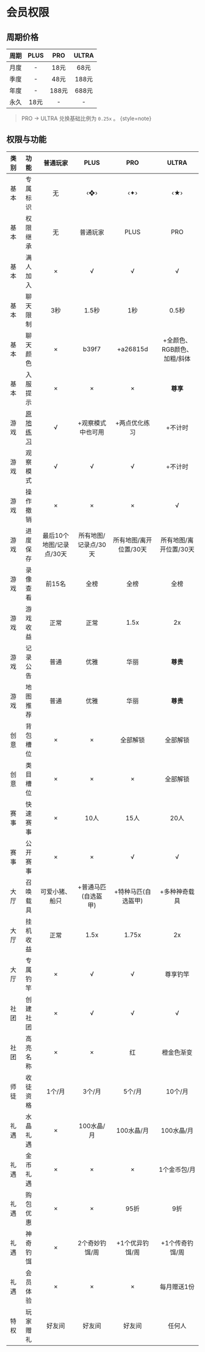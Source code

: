 # 会员权限

## 周期价格

| 周期 | PLUS | PRO  | ULTRA |
|:--:|:----:|:----:|:-----:|
| 月度 |  -   | 18元  |  68元  |
| 季度 |  -   | 48元  | 188元  |
| 年度 |  -   | 188元 | 688元  |
| 永久 | 18元  |  -   |   -   |

> PRO -> ULTRA 兑换基础比例为 `0.25x` 。 {style=note}

## 权限与功能

| 类别 |              功能              |      普通玩家       |     PLUS     |      PRO      |      ULTRA       |
|:--:|:----------------------------:|:---------------:|:------------:|:-------------:|:----------------:|
| 基本 |             专属标识             |        无        |     ‹❖›      |      ‹✦›      |       ‹★›        |
| 基本 |             权限继承             |        无        |     普通玩家     |     PLUS      |       PRO        |
| 基本 |             满人加入             |        ×        |      √       |       √       |        √         |
| 基本 |             聊天限制             |       3秒        |     1.5秒     |      1秒       |       0.5秒       |
| 基本 |             聊天颜色             |        ×        |    b39f7     |   +a26815d    | +全颜色、RGB颜色、加粗/斜体 |
| 基本 |             入服提示             |        ×        |      ×       |       ×       |      **尊享**      | 
| 游戏 | [原地练习](features.md#practice) |        √        |  +观察模式中也可用   |    +两点优化练习    |       +不计时       |
| 游戏 |             观察模式             |        √        |      √       |       √       |       +不计时       |
| 游戏 |             操作撤销             |        ×        |      ×       |       ×       |        √         |
| 游戏 |             进度保存             | 最后10个地图/记录点/30天 | 所有地图/记录点/30天 | 所有地图/离开位置/30天 |  所有地图/离开位置/30天   |
| 游戏 |             录像查看             |      前15名       |      全榜      |      全榜       |        全榜        |
| 游戏 |             游戏收益             |       正常        |      正常      |     1.5x      |        2x        | 
| 游戏 |             记录公告             |       普通        |      优雅      |      华丽       |      **尊贵**      | 
| 游戏 |             地图推荐             |       普通        |      优雅      |      华丽       |      **尊贵**      | 
| 创意 |             背包槽位             |        ×        |      ×       |     全部解锁      |       全部解锁       | 
| 创意 |             类目槽位             |        ×        |      ×       |       ×       |       全部解锁       | 
| 赛事 |             快速赛事             |        ×        |     10人      |      15人      |       20人        |
| 赛事 |             公开赛事             |        ×        |      ×       |       √       |        √         |
| 大厅 |             召唤载具             |     可爱小猪、船只     | +普通马匹(自选盔甲)  |  +特种马匹(自选盔甲)  |     +多种神奇载具      | 
| 大厅 |             挂机收益             |       正常        |     1.5x     |     1.75x     |        2x        | 
| 大厅 |             专属钓竿             |        ×        |      √       |       √       |       尊享钓竿       | 
| 社团 |             创建社团             |        ×        |      √       |       √       |        √         | 
| 社团 |             高亮名称             |        ×        |      ×       |       红       |      橙金色渐变       | 
| 师徒 |             收徒资格             |      1个/月       |     3个/月     |     5个/月      |      10个/月       | 
| 礼遇 |             水晶礼遇             |        ×        |   100水晶/月    |    100水晶/月    |     100水晶/月      | 
| 礼遇 |             金币礼遇             |        ×        |      ×       |       ×       |     1个金币包/月      | 
| 礼遇 |             购包优惠             |        ×        |      ×       |      95折      |        9折        | 
| 礼遇 |             神奇钓饵             |        ×        |   2个奇妙钓饵/周   |   +1个优异钓饵/周   |    +1个传奇钓饵/周     | 
| 礼遇 |             会员体验             |        ×        |      ×       |       ×       |      每月赠送1份      | 
| 特权 |             玩家赠礼             |       好友间       |     好友间      |      好友间      |       任何人        |